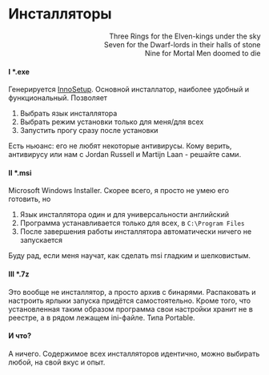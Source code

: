 # Инсталляторы
<div dir="rtl">Three Rings for the Elven-kings under the sky</div>
<div dir="rtl">Seven for the Dwarf-lords in their halls of stone</div>
<div dir="rtl">Nine for Mortal Men doomed to die</div>

#### I *.exe
Генерируется <a href="https://jrsoftware.org/isinfo.php">InnoSetup</a>. Основной инсталлатор, наиболее удобный и функциональный. Позволяет
1. Выбрать язык инсталлятора
2. Выбрать режим установки только для меня/для всех
3. Запустить прогу сразу после установки

Есть ньюанс: его не любят некоторые антивирусы. Кому верить, антивирусу или нам с Jordan Russell и Martijn Laan - решайте сами.

#### II *.msi
Microsoft Windows Installer. Скорее всего, я просто не умею его готовить, но
1. Язык инсталлятора один и для универсальности английский
2. Программа устанавливается только для всех, в `C:\Program Files`
3. После завершения работы инсталлятора автоматически ничего не запускается

Буду рад, если меня научат, как сделать msi гладким и шелковистым.

#### III *.7z
Это вообще не инсталлятор, а просто архив с бинарями. Распаковать и настроить ярлыки запуска придётся самостоятельно. Кроме того, что установленная таким образом программа свои настройки хранит не в реестре, а в рядом лежащем ini-файле. Типа Portable.

#### И что?
А ничего. Содержимое всех инсталляторов идентично, можно выбирать любой, на свой вкус и опыт.
